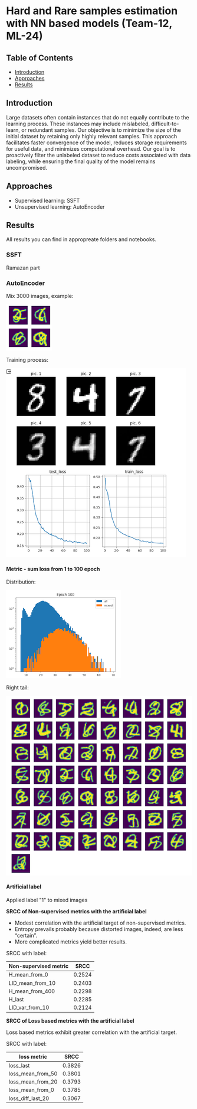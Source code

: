 # Hard and Rare samples estimation with NN based models (Team-12, ML-24)

## Table of Contents
- [Introduction](#introduction)
- [Approaches](#approaches)
- [Results](#results)

## Introduction

Large datasets often contain instances that do not equally contribute to the learning process. These instances may include mislabeled, difficult-to-learn, or redundant samples. Our objective is to minimize the size of the initial dataset by retaining only highly relevant samples. This approach facilitates faster convergence of the model, reduces storage requirements for useful data, and minimizes computational overhead. Our goal is to proactively filter the unlabeled dataset to reduce costs associated with data labeling, while ensuring the final quality of the model remains uncompromised.

## Approaches

- Supervised learning: SSFT
- Unsupervised learning: AutoEncoder

## Results

All results you can find in appropreate folders and notebooks.

### SSFT

Ramazan part

### AutoEncoder

Mix 3000 images, example:

![alt text](https://github.com/shallex/Team12_ML24/blob/main/images/mixed_image.png?raw=true)

Training process:

![alt text](https://github.com/shallex/Team12_ML24/blob/main/images/ae-training.png?raw=true)

#### Metric - sum loss from 1 to 100 epoch

Distribution:

![alt text](https://github.com/shallex/Team12_ML24/blob/main/images/dist_sum_loss.png?raw=true)

Right tail:

![alt text](https://github.com/shallex/Team12_ML24/blob/main/images/0.999_percentile.png?raw=true)

#### Artificial label

Applied label "1" to mixed images

**SRCC of Non-supervised metrics with the artificial label**

- Modest correlation with the artificial target of non-supervised metrics.
- Entropy prevails probably because distorted images, indeed, are less “certain”.
- More complicated metrics yield better results.

SRCC with label:

| Non-supervised metric | SRCC |
| --- | --- |
| H_mean_from_0 | 0.2524 |
| LID_mean_from_10 | 0.2403 |
| H_mean_from_400 | 0.2298 |
| H_last | 0.2285 |
| LID_var_from_10 | 0.2124 |

**SRCC of Loss based metrics with the artificial label**

Loss based metrics exhibit greater correlation with the artificial target.

SRCC with label:

| loss metric | SRCC |
| --- | --- |
| loss_last | 0.3826 |
| loss_mean_from_50 | 0.3801 |
| loss_mean_from_20 | 0.3793 |
| loss_mean_from_0 | 0.3785 |
| loss_diff_last_20 | 0.3067 |
